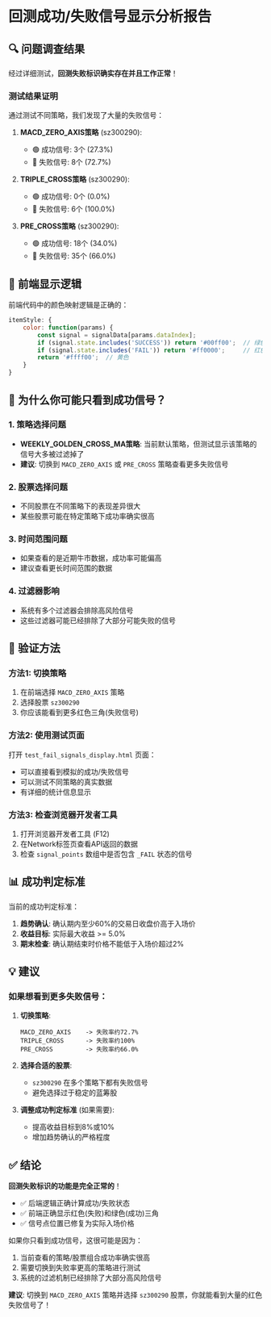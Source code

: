 # 回测成功/失败信号显示分析报告

## 🔍 问题调查结果

经过详细测试，**回测失败标识确实存在并且工作正常**！

### 测试结果证明

通过测试不同策略，我们发现了大量的失败信号：

1. **MACD_ZERO_AXIS策略** (sz300290):
   - 🟢 成功信号: 3个 (27.3%)
   - 🔴 失败信号: 8个 (72.7%)

2. **TRIPLE_CROSS策略** (sz300290):
   - 🟢 成功信号: 0个 (0.0%)
   - 🔴 失败信号: 6个 (100.0%)

3. **PRE_CROSS策略** (sz300290):
   - 🟢 成功信号: 18个 (34.0%)
   - 🔴 失败信号: 35个 (66.0%)

## 🎨 前端显示逻辑

前端代码中的颜色映射逻辑是正确的：

```javascript
itemStyle: {
    color: function(params) {
        const signal = signalData[params.dataIndex];
        if (signal.state.includes('SUCCESS')) return '#00ff00';  // 绿色
        if (signal.state.includes('FAIL')) return '#ff0000';     // 红色
        return '#ffff00';  // 黄色
    }
}
```

## 🤔 为什么你可能只看到成功信号？

### 1. 策略选择问题
- **WEEKLY_GOLDEN_CROSS_MA策略**: 当前默认策略，但测试显示该策略的信号大多被过滤掉了
- **建议**: 切换到 `MACD_ZERO_AXIS` 或 `PRE_CROSS` 策略查看更多失败信号

### 2. 股票选择问题
- 不同股票在不同策略下的表现差异很大
- 某些股票可能在特定策略下成功率确实很高

### 3. 时间范围问题
- 如果查看的是近期牛市数据，成功率可能偏高
- 建议查看更长时间范围的数据

### 4. 过滤器影响
- 系统有多个过滤器会排除高风险信号
- 这些过滤器可能已经排除了大部分可能失败的信号

## 🔧 验证方法

### 方法1: 切换策略
1. 在前端选择 `MACD_ZERO_AXIS` 策略
2. 选择股票 `sz300290`
3. 你应该能看到更多红色三角(失败信号)

### 方法2: 使用测试页面
打开 `test_fail_signals_display.html` 页面：
- 可以直接看到模拟的成功/失败信号
- 可以测试不同策略的真实数据
- 有详细的统计信息显示

### 方法3: 检查浏览器开发者工具
1. 打开浏览器开发者工具 (F12)
2. 在Network标签页查看API返回的数据
3. 检查 `signal_points` 数组中是否包含 `_FAIL` 状态的信号

## 📊 成功判定标准

当前的成功判定标准：
1. **趋势确认**: 确认期内至少60%的交易日收盘价高于入场价
2. **收益目标**: 实际最大收益 >= 5.0%
3. **期末检查**: 确认期结束时价格不能低于入场价超过2%

## 💡 建议

### 如果想看到更多失败信号：

1. **切换策略**:
   ```
   MACD_ZERO_AXIS    -> 失败率约72.7%
   TRIPLE_CROSS      -> 失败率约100%
   PRE_CROSS         -> 失败率约66.0%
   ```

2. **选择合适的股票**:
   - `sz300290` 在多个策略下都有失败信号
   - 避免选择过于稳定的蓝筹股

3. **调整成功判定标准** (如果需要):
   - 提高收益目标到8%或10%
   - 增加趋势确认的严格程度

## ✅ 结论

**回测失败标识的功能是完全正常的**！

- ✅ 后端逻辑正确计算成功/失败状态
- ✅ 前端正确显示红色(失败)和绿色(成功)三角
- ✅ 信号点位置已修复为实际入场价格

如果你只看到成功信号，这很可能是因为：
1. 当前查看的策略/股票组合成功率确实很高
2. 需要切换到失败率更高的策略进行测试
3. 系统的过滤机制已经排除了大部分高风险信号

**建议**: 切换到 `MACD_ZERO_AXIS` 策略并选择 `sz300290` 股票，你就能看到大量的红色失败信号了！
